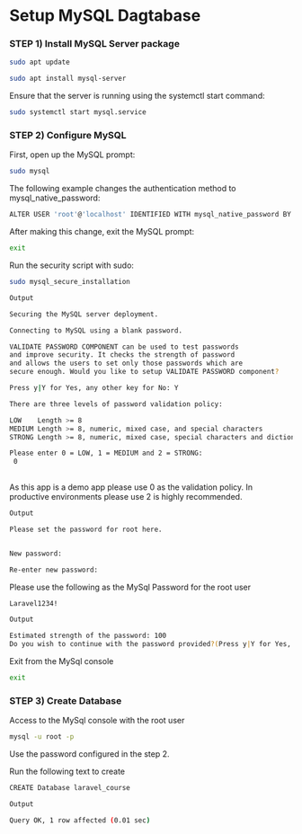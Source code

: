 # Setup MySQL Dagtabase

### STEP 1) Install MySQL Server package


```bash
sudo apt update
```

```bash
sudo apt install mysql-server
```

Ensure that the server is running using the systemctl start command:

```bash
sudo systemctl start mysql.service
```

### STEP 2) Configure MySQL 

First, open up the MySQL prompt:

```bash
sudo mysql
```

The following example changes the authentication method to mysql_native_password:

```bash
ALTER USER 'root'@'localhost' IDENTIFIED WITH mysql_native_password BY 'password';
```

After making this change, exit the MySQL prompt:

```bash
exit
```

Run the security script with sudo:

```bash
sudo mysql_secure_installation
```

```bash
Output

Securing the MySQL server deployment.

Connecting to MySQL using a blank password.

VALIDATE PASSWORD COMPONENT can be used to test passwords
and improve security. It checks the strength of password
and allows the users to set only those passwords which are
secure enough. Would you like to setup VALIDATE PASSWORD component?

Press y|Y for Yes, any other key for No: Y

There are three levels of password validation policy:

LOW    Length >= 8
MEDIUM Length >= 8, numeric, mixed case, and special characters
STRONG Length >= 8, numeric, mixed case, special characters and dictionary                  file

Please enter 0 = LOW, 1 = MEDIUM and 2 = STRONG:
 0
 
```

As this app is a demo app please use 0 as the validation policy.
In productive environments please use 2 is highly recommended.

```bash
Output

Please set the password for root here.


New password:

Re-enter new password:

```

Please use the following as the MySql Password for the root user

```bash
Laravel1234!
```
```bash
Output

Estimated strength of the password: 100
Do you wish to continue with the password provided?(Press y|Y for Yes, any other key for No) : Y
```

Exit from the MySql console

```bash
exit
```

### STEP 3) Create Database

Access to the MySql console with the root user

```bash
mysql -u root -p
```

Use the password configured in the step 2.

Run the following text to create 

```bash
CREATE Database laravel_course
```

```bash
Output

Query OK, 1 row affected (0.01 sec)
```
